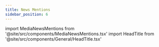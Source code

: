 ```yaml
---
title: News Mentions
sidebar_position: 6
---
```


import MediaNewsMentions from '@site/src/components/MediaNewsMentions.tsx'
import HeadTitle from '@site/src/components/General/HeadTitle.tsx'

<HeadTitle title="News Mentions - Media | Didier" />

<MediaNewsMentions />